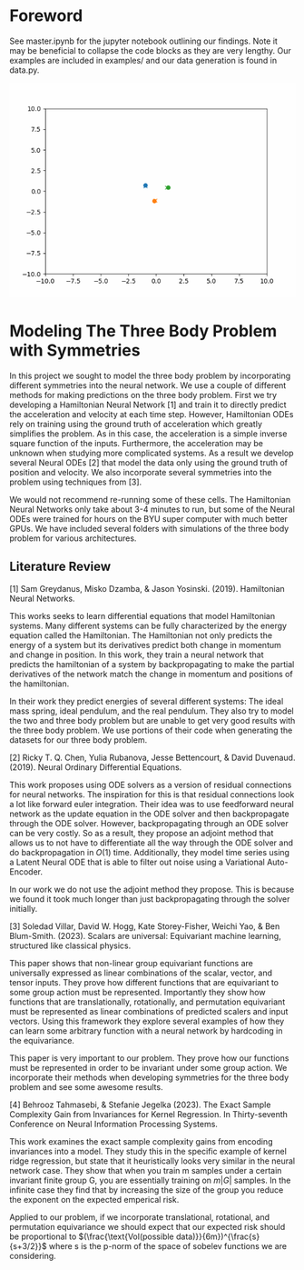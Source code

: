 # Foreword
See master.ipynb for the jupyter notebook outlining our findings. Note it may be beneficial to collapse the code blocks as they are very lengthy. Our examples are included in examples/ and our data generation is found in data.py.

![Video of Neural ODE simulating 3 body problem](examples/equivariant_ODE.gif)

# Modeling The Three Body Problem with Symmetries
In this project we sought to model the three body problem by incorporating different symmetries into the neural network. We use a couple of different methods for making predictions on the three body problem. First we try developing a Hamiltonian Neural Network [1] and train it to directly predict the acceleration and velocity at each time step. However, Hamiltonian ODEs rely on training using the ground truth of acceleration which greatly simplifies the problem. As in this case, the acceleration is a simple inverse square function of the inputs. Furthermore, the acceleration may be unknown when studying more complicated systems. As a result we develop several Neural ODEs [2] that model the data only using the ground truth of position and velocity. We also incorporate several symmetries into the problem using techniques from [3].

We would not recommend re-running some of these cells. The Hamiltonian Neural Networks only take about 3-4 minutes to run, but some of the Neural ODEs were trained for hours on the BYU super computer with much better GPUs. We have included several folders with simulations of the three body problem for various architectures.

## Literature Review
[1] Sam Greydanus, Misko Dzamba, & Jason Yosinski. (2019). Hamiltonian Neural Networks.

This works seeks to learn differential equations that model Hamiltonian systems. Many different systems can be fully characterized by the energy equation called the Hamiltonian. The Hamiltonian not only predicts the energy of a system but its derivatives predict both change in momentum and change in position. In this work, they train a neural network that predicts the hamiltonian of a system by backpropagating to make the partial derivatives of the network match the change in momentum and positions of the hamiltonian.

In their work they predict energies of several different systems: The ideal mass spring, ideal pendulum, and the real pendulum. They also try to model the two and three body problem but are unable to get very good results with the three body problem. We use portions of their code when generating the datasets for our three body problem.

[2] Ricky T. Q. Chen, Yulia Rubanova, Jesse Bettencourt, & David Duvenaud. (2019). Neural Ordinary Differential Equations.

This work proposes using ODE solvers as a version of residual connections for neural networks. The inspiration for this is that residual connections look a lot like forward euler integration. Their idea was to use feedforward neural network as the update equation in the ODE solver and then backpropagate through the ODE solver. However, backpropagating through an ODE solver can be very costly. So as a result, they propose an adjoint method that allows us to not have to differentiate all the way through the ODE solver and do backpropagation in $O(1)$ time.  Additionally, they model time series using a Latent Neural ODE that is able to filter out noise using a Variational Auto-Encoder.

In our work we do not use the adjoint method they propose. This is because we found it took much longer than just backpropagating through the solver initially.

[3] Soledad Villar, David W. Hogg, Kate Storey-Fisher, Weichi Yao, & Ben Blum-Smith. (2023). Scalars are universal: Equivariant machine learning, structured like classical physics.

This paper shows that non-linear group equivariant functions are universally expressed as linear combinations of the scalar, vector, and tensor inputs. They prove how different functions that are equivariant to some group action must be represented. Importantly they show how functions that are translationally, rotationally, and permutation equivariant must be represented as linear combinations of predicted scalers and input vectors. Using this framework they explore several examples of how they can learn some arbitrary function with a neural network by hardcoding in the equivariance.

This paper is very important to our problem. They prove how our functions must be represented in order to be invariant under some group action. We incorporate their methods when developing symmetries for the three body problem and see some awesome results.

[4] Behrooz Tahmasebi, & Stefanie Jegelka (2023). The Exact Sample Complexity Gain from Invariances for Kernel Regression. In Thirty-seventh Conference on Neural Information Processing Systems.

This work examines the exact sample complexity gains from encoding invariances into a model. They study this in the specific example of kernel ridge regression, but state that it heuristically looks very similar in the neural network case. They show that when you train m samples under a certain invariant finite group G, you are essentially training on $m|G|$ samples. In the infinite case they find that by increasing the size of the group you reduce the exponent on the expected emperical risk.

Applied to our problem, if we incorporate translational, rotational, and permutation equivariance we should expect that our expected risk should be proportional to $(\frac{\text{Vol(possible data)}}{6m})^{\frac{s}{s+3/2}}$ where s is the p-norm of the space of sobelev functions we are considering.

